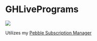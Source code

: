 # GHLivePrograms

<a href="https://apps.getpebble.com/applications/569fdfd070f369f70f000052">
<img src="http://pblweb.com/badge/569fdfd070f369f70f000052/black/medium">
</a>

Utilizes my [Pebble Subscription Manager](https://github.com/chasepeeler/PebbleJSSubscriptionManager)
